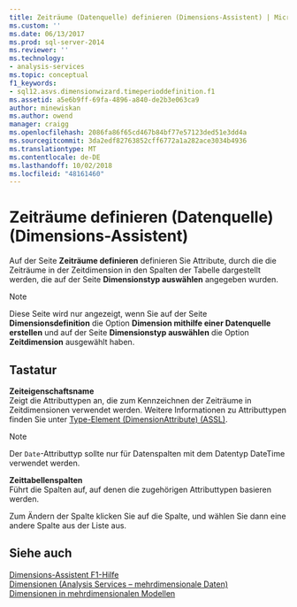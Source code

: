 ```yaml
---
title: Zeiträume (Datenquelle) definieren (Dimensions-Assistent) | Microsoft-Dokumentation
ms.custom: ''
ms.date: 06/13/2017
ms.prod: sql-server-2014
ms.reviewer: ''
ms.technology:
- analysis-services
ms.topic: conceptual
f1_keywords:
- sql12.asvs.dimensionwizard.timeperioddefinition.f1
ms.assetid: a5e6b9ff-69fa-4896-a840-de2b3e063ca9
author: minewiskan
ms.author: owend
manager: craigg
ms.openlocfilehash: 2086fa86f65cd467b84bf77e57123ded51e3dd4a
ms.sourcegitcommit: 3da2edf82763852cff6772a1a282ace3034b4936
ms.translationtype: MT
ms.contentlocale: de-DE
ms.lasthandoff: 10/02/2018
ms.locfileid: "48161460"
---
```

# <a name="define-time-periods-data-source-dimension-wizard"></a>Zeiträume definieren (Datenquelle) (Dimensions-Assistent)
  Auf der Seite **Zeiträume definieren** definieren Sie Attribute, durch die die Zeiträume in der Zeitdimension in den Spalten der Tabelle dargestellt werden, die auf der Seite **Dimensionstyp auswählen** angegeben wurden.  
  
> [!NOTE]  
>  Diese Seite wird nur angezeigt, wenn Sie auf der Seite **Dimensionsdefinition** die Option **Dimension mithilfe einer Datenquelle erstellen** und auf der Seite **Dimensionstyp auswählen** die Option **Zeitdimension** ausgewählt haben.  
  
## <a name="options"></a>Tastatur  
 **Zeiteigenschaftsname**  
 Zeigt die Attributtypen an, die zum Kennzeichnen der Zeiträume in Zeitdimensionen verwendet werden. Weitere Informationen zu Attributtypen finden Sie unter [Type-Element &#40;DimensionAttribute&#41; &#40;ASSL&#41;](scripting/properties/type-element-dimensionattribute-assl.md).  
  
> [!NOTE]  
>  Der `Date`-Attributtyp sollte nur für Datenspalten mit dem Datentyp DateTime verwendet werden.  
  
 **Zeittabellenspalten**  
 Führt die Spalten auf, auf denen die zugehörigen Attributtypen basieren werden.  
  
 Zum Ändern der Spalte klicken Sie auf die Spalte, und wählen Sie dann eine andere Spalte aus der Liste aus.  
  
## <a name="see-also"></a>Siehe auch  
 [Dimensions-Assistent F1-Hilfe](dimension-wizard-f1-help.md)   
 [Dimensionen &#40;Analysis Services – mehrdimensionale Daten&#41;](multidimensional-models-olap-logical-dimension-objects/dimensions-analysis-services-multidimensional-data.md)   
 [Dimensionen in mehrdimensionalen Modellen](multidimensional-models/dimensions-in-multidimensional-models.md)  
  
  
